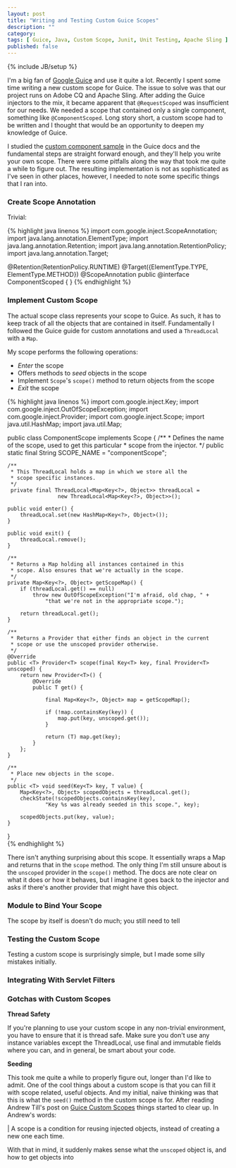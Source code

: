 ```yaml
---
layout: post
title: "Writing and Testing Custom Guice Scopes"
description: ""
category: 
tags: [ Guice, Java, Custom Scope, Junit, Unit Testing, Apache Sling ]
published: false
---
```

{% include JB/setup %}

I'm a big fan of [Google Guice](https://code.google.com/p/google-guice/) and use it quite a lot. Recently I spent some time writing a new custom scope for Guice. The issue to solve was that our project runs on Adobe CQ and Apache Sling. After adding the Guice injectors to the mix, it became apparent that ``@RequestScoped`` was insufficient for our needs. We needed a scope that contained only a single component, something like ``@ComponentScoped``. Long story short, a custom scope had to be written and I thought that would be an opportunity to deepen my knowledge of Guice.

I studied the [custom component sample](https://code.google.com/p/google-guice/wiki/CustomScopes) in the Guice docs and the fundamental steps are straight forward enough, and they'll help you write your own scope. There were some pitfalls along the way that took me quite a while to figure out. The resulting implementation is not as sophisticated as I've seen in other places, however, I needed to note some specific things that I ran into.

### Create Scope Annotation

Trivial:

{% highlight java linenos %}
import com.google.inject.ScopeAnnotation;
import java.lang.annotation.ElementType;
import java.lang.annotation.Retention;
import java.lang.annotation.RetentionPolicy;
import java.lang.annotation.Target;

@Retention(RetentionPolicy.RUNTIME)
@Target({ElementType.TYPE, ElementType.METHOD})
@ScopeAnnotation
public @interface ComponentScoped { }
{% endhighlight %}

### Implement Custom Scope

The actual scope class represents your scope to Guice. As such, it has to keep track of all the objects that are contained in itself. Fundamentally I followed the Guice guide for custom annotations and used a ``ThreadLocal`` with a ``Map``. 

My scope performs the following operations:

* *Enter* the scope
* Offers methods to *seed* objects in the scope
* Implement ``Scope``'s ``scope()`` method to return objects from the scope
* *Exit* the scope

{% highlight java linenos %}
import com.google.inject.Key;
import com.google.inject.OutOfScopeException;
import com.google.inject.Provider;
import com.google.inject.Scope;
import java.util.HashMap;
import java.util.Map;

public class ComponentScope implements Scope {
	/**
	 * Defines the name of the scope, used to get this particular
	 * scope from the injector.
	 */
	public static final String SCOPE_NAME = "componentScope";

	/**
	 * This ThreadLocal holds a map in which we store all the 
	 * scope specific instances.
	 */
	 private final ThreadLocal<Map<Key<?>, Object>> threadLocal = 
					new ThreadLocal<Map<Key<?>, Object>>();

	public void enter() {
		threadLocal.set(new HashMap<Key<?>, Object>());
	}

	public void exit() {
		threadLocal.remove();
	}

	/**
	 * Returns a Map holding all instances contained in this
	 * scope. Also ensures that we're actually in the scope.
	 */
	private Map<Key<?>, Object> getScopeMap() {
		if (threadLocal.get() == null)
			throw new OutOfScopeException("I'm afraid, old chap, " +
				"that we're not in the appropriate scope.");

		return threadLocal.get();
	}

	/**
	 * Returns a Provider that either finds an object in the current
	 * scope or use the unscoped provider otherwise.
	 */
	@Override
	public <T> Provider<T> scope(final Key<T> key, final Provider<T> unscoped) {
		return new Provider<T>() {
			@Override
			public T get() {

				final Map<Key<?>, Object> map = getScopeMap();

				if (!map.containsKey(key)) {
					map.put(key, unscoped.get());
				}

				return (T) map.get(key);
			}
		};
	}

	/**
	 * Place new objects in the scope.
	 */
	public <T> void seed(Key<T> key, T value) {
		Map<Key<?>, Object> scopedObjects = threadLocal.get();
		checkState(!scopedObjects.containsKey(key), 
				"Key %s was already seeded in this scope.", key);

		scopedObjects.put(key, value);
	}
}	
{% endhighlight %}

There isn't anything surprising about this scope. It essentially wraps a Map and returns that in the ``scope`` method. The only thing I'm still unsure about is the ``unscoped`` provider in the ``scope()`` method. The docs are note clear on what it does or how it behaves, but I imagine it goes back to the injector and asks if there's another provider that might have this object.

### Module to Bind Your Scope

The scope by itself is doesn't do much; you still need to tell 

### Testing the Custom Scope

Testing a custom scope is surprisingly simple, but I made some silly mistakes initially. 

### Integrating With Servlet Filters


### Gotchas with Custom Scopes

**Thread Safety**

If you're planning to use your custom scope in any non-trivial environment, you have to ensure that it is thread safe. Make sure you don't use any instance variables except the ThreadLocal, use final and immutable fields where you can, and in general, be smart about your code. 

**Seeding**

This took me quite a while to properly figure out, longer than I'd like to admit. One of the cool things about a custom scope is that you can fill it with scope related, useful objects. And my initial, naïve thinking was that this is what the ``seed()`` method in the custom scope is for. After reading Andrew Till's post on [Guice Custom Scopes](http://andrewtill.blogspot.ca/2011/09/guice-custom-scopes.html) things started to clear up. In Andrew's words:

| A scope is a condition for reusing injected objects, instead of creating a new one each time.  

With that in mind, it suddenly makes sense what the ``unscoped`` object is, and how to get objects into 
